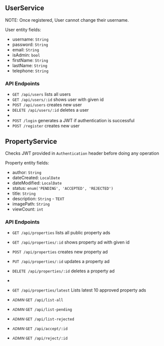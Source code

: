 
## UserService

NOTE: Once registered, User cannot change their username.

User entity fields:  
- username: `String`
- password: `String`
- email: `String`
- isAdmin: `bool`
- firstName: `String`
- lastName: `String`
- telephone: `String`


### API Endpoints
- `GET /api/users` lists all users
- `GET /api/users/:id` shows user with given id
- `POST /api/users` creates new user
- `DELETE /api/users/:id` deletes a user
- 
- `POST /login` generates a JWT if authentication is successful
- `POST /register` creates new user



## PropertyService

Checks JWT provided in `Authentication` header before doing any operation

Property entity fields:  
- author: `String` 
- dateCreated: `LocalDate`
- dateModified: `LocalDate`
- status: `enum('PENDING', 'ACCEPTED', 'REJECTED')`
- title: `String`
- description: `String` - `TEXT`
- imagePath: `String`
- viewCount: `int`


### API Endpoints
- `GET /api/properties` lists all public property ads
- `GET /api/properties/:id` shows property ad with given id
- `POST /api/properties` creates new property ad
- `PUT /api/properties/:id` updates a property ad
- `DELETE /api/properties/:id` deletes a property ad
- 

- `GET /api/properties/latest` Lists latest 10 approved property ads
- <small>*ADMIN*</small> `GET /api/list-all`  
- <small>*ADMIN*</small> `GET /api/list-pending` 
- <small>*ADMIN*</small> `GET /api/list-rejected`
- <small>*ADMIN*</small> `GET /api/accept/:id`
- <small>*ADMIN*</small> `GET /api/reject/:id`

